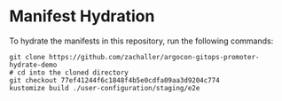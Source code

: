 # Manifest Hydration

To hydrate the manifests in this repository, run the following commands:

```shell
git clone https://github.com/zachaller/argocon-gitops-promoter-hydrate-demo
# cd into the cloned directory
git checkout 77ef41244f6c1848f4b5e0cdfa09aa3d9204c774
kustomize build ./user-configuration/staging/e2e
```
